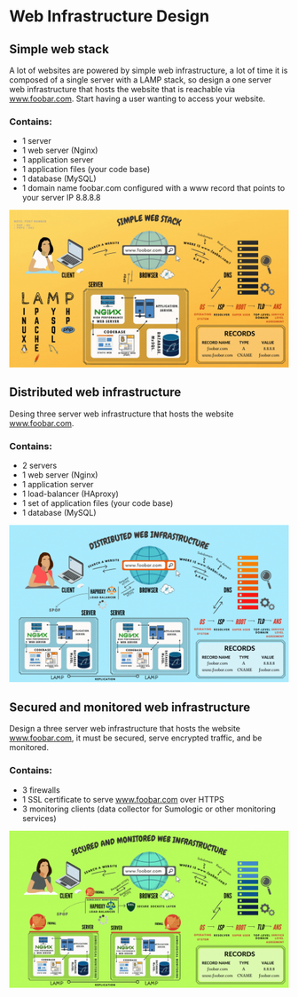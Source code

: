 # Web Infrastructure Design

## Simple web stack
A lot of websites are powered by simple web infrastructure, a lot of time it is composed of a single server with a LAMP stack, so design a one server web infrastructure that hosts the website that is reachable via www.foobar.com. Start having a user wanting to access your website.

### Contains:
- 1 server
- 1 web server (Nginx)
- 1 application server
- 1 application files (your code base)
- 1 database (MySQL)
- 1 domain name foobar.com configured with a www record that points to your server IP 8.8.8.8

<img src="https://github.com/AlisonQuinter17/holberton-system_engineering-devops/blob/master/0x09-web_infrastructure_design/markdown_multimedia/simple_web_desing.gif" class="responsive"/>

## Distributed web infrastructure 
Desing three server web infrastructure that hosts the website www.foobar.com.

### Contains:
- 2 servers
- 1 web server (Nginx)
- 1 application server
- 1 load-balancer (HAproxy)
- 1 set of application files (your code base)
- 1 database (MySQL)

<img src="https://github.com/AlisonQuinter17/holberton-system_engineering-devops/blob/master/0x09-web_infrastructure_design/markdown_multimedia/distributed_web_infraestructure.gif" class="responsive"/>

## Secured and monitored web infrastructure
Design a three server web infrastructure that hosts the website www.foobar.com, it must be secured, serve encrypted traffic, and be monitored.

### Contains:
- 3 firewalls
- 1 SSL certificate to serve www.foobar.com over HTTPS
- 3 monitoring clients (data collector for Sumologic or other monitoring services)

<img src="https://github.com/AlisonQuinter17/holberton-system_engineering-devops/blob/master/0x09-web_infrastructure_design/markdown_multimedia/secured_and_monitored_web_infrastructure.gif" class="responsive"/>
